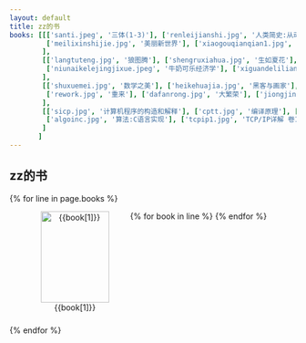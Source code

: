 ```yaml
---
layout: default
title: zz的书
books: [[['santi.jpeg', '三体(1-3)'], ['renleijianshi.jpg', '人类简史:从动物到上帝'], ['xinlixue.jpg', '这才是心理学'],
         ['meilixinshijie.jpg', '美丽新世界'], ['xiaogouqianqian1.jpg', '小狗钱钱'], ['xiaogouqianqian2.jpg', '小狗钱钱2']
        ],
        [['langtuteng.jpg', '狼图腾'], ['shengruxiahua.jpg', '生如夏花'], ['wangguoweihlm.jpg', '王国维点评红楼梦'],
         ['niunaikelejingjixue.jpeg', '牛奶可乐经济学'], ['xiguandeliliang.jpg', '习惯的力量'], ['zikongli.jpg', '自控力']
        ],
        [['shuxuemei.jpg', '数学之美'], ['heikehuajia.jpg', '黑客与画家'], ['pearls.jpg', '编程珠玑'],
         ['rework.jpg', '重来'], ['dafanrong.jpg', '大繁荣'], ['jiongjing.jpg', '创新者的窘境']
        ],
        [['sicp.jpg', '计算机程序的构造和解释'], ['cptt.jpg', '编译原理'], ['cspp.jpg', '深入理解计算机系统'],
         ['algoinc.jpg', '算法:C语言实现'], ['tcpip1.jpg', 'TCP/IP详解 卷1:协议'], ['tcpip2.jpg', 'TCP/IP详解 卷1:实现']
        ]
       ]
---
```


zz的书
--------
{% for line in page.books %}
<div class='line' style="padding-left: 28px; height: 200px">
  {% for book in line %}
  <div class='content' style="float: left; padding-left: 6.9px; padding-right: 16.9px; min-width: 160px">
        <div class='img' style="text-align: center">
            <img src="{{site.baseurl}}/assets/images/{{book[0]}}" alt="{{book[1]}}" width="120" height="160" />
        </div>
        <div class='name' style="text-align: center">{{book[1]}}</div>
  </div>
  {% endfor %}
</div>
{% endfor %}
